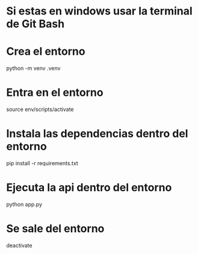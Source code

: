 # Si estas en windows usar la terminal de Git Bash

# Crea el entorno 
python -m venv .venv 

# Entra en el entorno
source env/scripts/activate 

# Instala las dependencias dentro del entorno
pip install -r requirements.txt 

# Ejecuta la api dentro del entorno
python app.py

# Se sale del entorno
deactivate